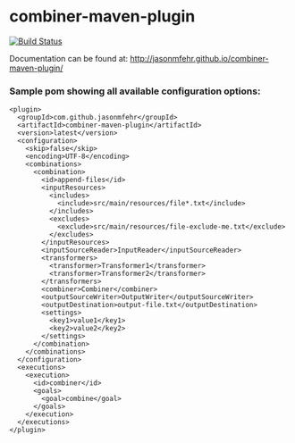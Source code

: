 # combiner-maven-plugin

[![Build Status](https://travis-ci.org/jasonmfehr/combiner-maven-plugin.svg?branch=master)](https://travis-ci.org/jasonmfehr/combiner-maven-plugin)

Documentation can be found at: http://jasonmfehr.github.io/combiner-maven-plugin/

### Sample pom showing all available configuration options:
```
<plugin>
  <groupId>com.github.jasonmfehr</groupId>
  <artifactId>combiner-maven-plugin</artifactId>
  <version>latest</version>
  <configuration>
    <skip>false</skip>
    <encoding>UTF-8</encoding>
    <combinations>
      <combination>
        <id>append-files</id>
        <inputResources>
          <includes>
            <include>src/main/resources/file*.txt</include>
          </includes>
          <excludes>
            <exclude>src/main/resources/file-exclude-me.txt</exclude>
          </excludes>
        </inputResources>
        <inputSourceReader>InputReader</inputSourceReader>
        <transformers>
          <transformer>Transformer1</transformer>
          <transformer>Transformer2</transformer>
        </transformers>
        <combiner>Combiner</combiner>
        <outputSourceWriter>OutputWriter</outputSourceWriter>
        <outputDestination>output-file.txt</outputDestination>
        <settings>
          <key1>value1</key1>
          <key2>value2</key2>
        </settings>
      </combination>
    </combinations>
  </configuration>
  <executions>
    <execution>
      <id>combiner</id>
      <goals>
        <goal>combine</goal>
      </goals>
    </execution>
  </executions>
</plugin>
```
